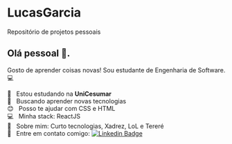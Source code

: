 # LucasGarcia
Repositório de projetos pessoais

## Olá pessoal 👋.
Gosto de aprender coisas novas!
Sou estudante de Engenharia de Software. :computer:

 :blue_book:  &nbsp; Estou estudando na **UniCesumar**
 <br/> :purple_heart: &nbsp; Buscando aprender novas tecnologias
 <br/> :blush: &nbsp; Posso te ajudar com CSS e HTML
 <br/> :computer: &nbsp; Minha stack: ReactJS
 <br/> 💬  &nbsp; Sobre mim: Curto tecnologias, Xadrez, LoL e Tereré
 <br/> :email: &nbsp; Entre em contato comigo: [![Linkedin Badge](https://img.shields.io/badge/-LucasGarcia-blue?style=flat-square&logo=Linkedin&logoColor=white&link=https://https://www.linkedin.com/in/lucas-garcia-71a2281a3/)](https://www.linkedin.com/in/lucas-garcia-71a2281a3/) 
